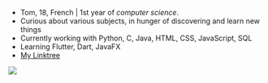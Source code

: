 - Tom, 18, French | 1st year of *computer science*. 
- Curious about various subjects, in hunger of discovering and learn new things
- Currently working with Python, C, Java, HTML, CSS, JavaScript, SQL
- Learning Flutter, Dart, JavaFX
- [My Linktree](https://linktr.ee/awkaze)
  
![](https://assets.hongkiat.com/uploads/programming-jokes/joke-programmer-is-alternate.jpg)

